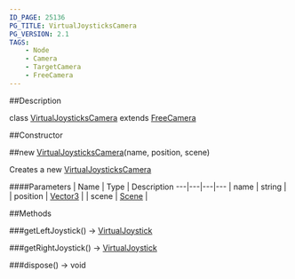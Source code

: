```yaml
---
ID_PAGE: 25136
PG_TITLE: VirtualJoysticksCamera
PG_VERSION: 2.1
TAGS:
    - Node
    - Camera
    - TargetCamera
    - FreeCamera
---
```

##Description

class [VirtualJoysticksCamera](/classes/2.2/VirtualJoysticksCamera) extends [FreeCamera](/classes/2.2/FreeCamera)



##Constructor

##new [VirtualJoysticksCamera](/classes/2.2/VirtualJoysticksCamera)(name, position, scene)

Creates a new [VirtualJoysticksCamera](/classes/2.2/VirtualJoysticksCamera)

####Parameters
 | Name | Type | Description
---|---|---|---
 | name | string | 
 | position | [Vector3](/classes/2.2/Vector3) | 
 | scene | [Scene](/classes/2.2/Scene) | 

##Methods

###getLeftJoystick() &rarr; [VirtualJoystick](/classes/2.2/VirtualJoystick)


###getRightJoystick() &rarr; [VirtualJoystick](/classes/2.2/VirtualJoystick)


###dispose() &rarr; void


